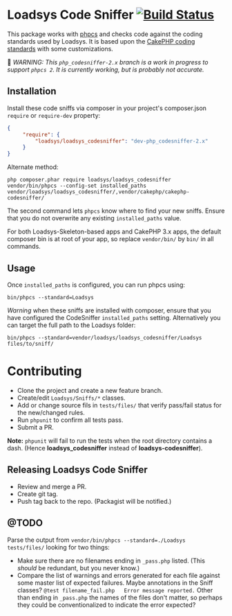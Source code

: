 # Loadsys Code Sniffer [![Build Status](https://travis-ci.org/loadsys/loadsys_codesniffer.png?branch=master)](http://travis-ci.org/loadsys/loadsys_codesniffer)

This package works with [phpcs](http://pear.php.net/manual/en/package.php.php-codesniffer.php)
and checks code against the coding standards used by Loadsys. It is based upon the
[CakePHP coding standards](https://github.com/cakephp/cakephp-codesniffer) with some customizations.

:construction: *WARNING: This `php_codesniffer-2.x` branch is a work in progress to support `phpcs 2`. It is currently working, but is probably not accurate.*

## Installation

Install these code sniffs via composer in your project's composer.json `require` or `require-dev` property:

```json
{
     "require": {
         "loadsys/loadsys_codesniffer": "dev-php_codesniffer-2.x"
     }
}
```

Alternate method:

	php composer.phar require loadsys/loadsys_codesniffer
	vendor/bin/phpcs --config-set installed_paths vendor/loadsys/loadsys_codesniffer/,vendor/cakephp/cakephp-codesniffer/

The second command lets `phpcs` know where to find your new sniffs. Ensure that you do not overwrite any existing `installed_paths` value.

For both Loadsys-Skeleton-based apps and CakePHP 3.x apps, the default composer bin is at root of your app, so replace `vendor/bin/` by `bin/` in all commands.


## Usage

Once `installed_paths` is configured, you can run phpcs using:

	bin/phpcs --standard=Loadsys

*Warning* when these sniffs are installed with composer, ensure that you have configured the CodeSniffer `installed_paths` setting. Alternatively you can target the full path to the Loadsys folder:

	bin/phpcs --standard=vendor/loadsys/loadsys_codesniffer/Loadsys files/to/sniff/


# Contributing

* Clone the project and create a new feature branch.
* Create/edit `Loadsys/Sniffs/*` classes.
* Add or change source fils in `tests/files/` that verify pass/fail status for the new/changed rules.
* Run `phpunit` to confirm all tests pass.
* Submit a PR.

**Note:** `phpunit` will fail to run the tests when the root directory contains a dash. (Hence **loadsys_codesniffer** instead of **loadsys-codesniffer**).


## Releasing Loadsys Code Sniffer

* Review and merge a PR.
* Create git tag.
* Push tag back to the repo. (Packagist will be notified.)


## @TODO

Parse the output from `vendor/bin/phpcs --standard=./Loadsys tests/files/` looking for two things:

* Make sure there are no filenames ending in `_pass.php` listed. (This _should_ be redundant, but you never know.)
* Compare the list of warnings and errors generated for each file against some master list of expected failures. Maybe annotations in the Sniff classes? `@test	filename_fail.php	Error message reported.` Other than ending in `_pass.php` the names of the files don't matter, so perhaps they could be conventionalized to indicate the error expected?
